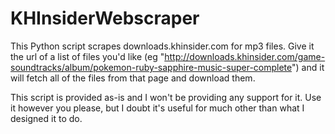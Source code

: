 # KHInsiderWebscraper

This Python script scrapes downloads.khinsider.com for mp3 files. Give it the url of a list of files you'd like (eg "http://downloads.khinsider.com/game-soundtracks/album/pokemon-ruby-sapphire-music-super-complete") and it will fetch all of the files from that page and download them. 

This script is provided as-is and I won't be providing any support for it. Use it however you please, but I doubt it's useful for much other than what I designed it to do.

